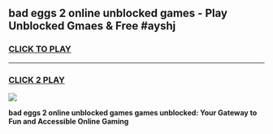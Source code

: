 
## bad eggs 2 online unblocked games - Play Unblocked Gmaes & Free #ayshj
<h3>
<a href="https://premium.freeplayer.one?title=bad_eggs_2_online_unblocked_games&ref=01M">CLICK TO PLAY</a></h3>
<hr>

<h3>
<a href="https://premium.freeplayer.one?title=bad_eggs_2_online_unblocked_games&ref=01M">CLICK 2 PLAY</a>
  
</h3>

<a href="https://premium.freeplayer.one?title=bad_eggs_2_online_unblocked_games&ref=01M"><img src="https://clearcache.store/games.png"></a>


**bad eggs 2 online unblocked games games unblocked: Your Gateway to Fun and Accessible Online Gaming**
